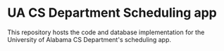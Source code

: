 # UA CS Department Scheduling app

This repository hosts the code and database implementation for the University of
Alabama CS Department's scheduling app.